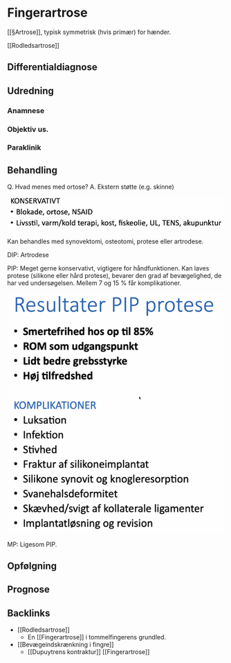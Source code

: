 # Fingerartrose
[[§Artrose]], typisk symmetrisk (hvis primær) for hænder.

[[Rodledsartrose]]

## Differentialdiagnose


## Udredning
### Anamnese

### Objektiv us.

### Paraklinik



## Behandling
Q. Hvad menes med ortose?
A. Ekstern støtte (e.g. skinne)

![](BearImages/89E400E7-DDAF-4ABB-BCFA-A4D2DA8E3DEF-4231-00001569CD6BF707/4AD02FA6-41B6-4D32-89C4-8D44045E17D9.png)

Kan behandles med synovektomi, osteotomi, protese eller artrodese.

DIP: Artrodese

PIP: Meget gerne konservativt, vigtigere for håndfunktionen. Kan laves protese (silikone eller hård protese), bevarer den grad af bevægelighed, de har ved undersøgelsen. Mellem 7 og 15 % får komplikationer.

![](BearImages/4616D5B1-0AF8-4CEC-969A-BBB21F2DE72F-4231-000015C04AAF391D/E5562A18-1057-4023-97F9-614DE409C01A.png)

MP: Ligesom PIP. 

## Opfølgning


## Prognose

## Backlinks
* [[Rodledsartrose]]
	* En [[Fingerartrose]] i tommelfingerens grundled.
* [[Bevægeindskrænkning i fingre]]
	* [[Dupuytrens kontraktur]]
[[Fingerartrose]]

<!-- #anki/tag/med/Orto #anki/deck/Medicine -->

<!-- {BearID:54BC3EA9-4A1B-4DF2-A862-4D4E047D0835-4231-00001532A4AAC1E6} -->
